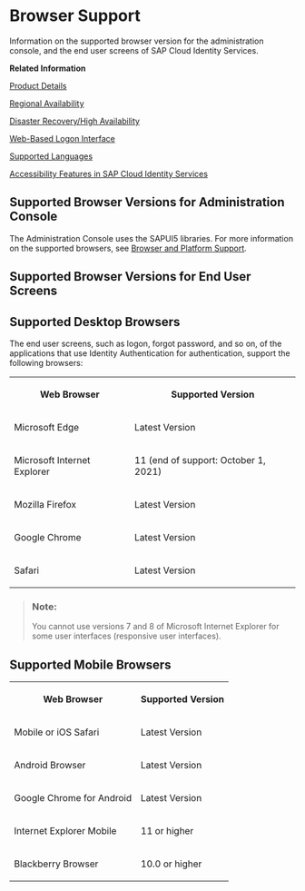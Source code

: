 <!-- loio0741076fccab4f99bf3fbce88b6d2f97 -->

# Browser Support

Information on the supported browser version for the administration console, and the end user screens of SAP Cloud Identity Services.

**Related Information**  


[Product Details](product-details-4d404b1.md)

[Regional Availability](regional-availability-be600ca.md "Tenants are deployed on the productive domain accounts.ondemand.com.")

[Disaster Recovery/High Availability](disaster-recovery-high-availability-2c1a055.md "Disaster recovery (DR) and high availability (HA) are based on the capabilities of the underlying infrastructure.")

[Web-Based Logon Interface](web-based-logon-interface-8e40afc.md "Service providers that delegate authentication to Identity Authentication can use two types of visualization of the web-based user interfaces for the logon pages of their applications.")

[Supported Languages](supported-languages-0ea634d.md "Information on the supported languages for the administration console, and the end user screens of Identity Authentication.")

[Accessibility Features in SAP Cloud Identity Services](accessibility-features-in-sap-cloud-identity-services-c7b544b.md "To optimize your experience of SAP Cloud Identity Services, SAP Cloud Identity Services tools provide features and settings that help you use the software efficiently.")

<a name="concept_xst_gty_g5"/>

<!-- concept\_xst\_gty\_g5 -->

## Supported Browser Versions for Administration Console

The Administration Console uses the SAPUI5 libraries. For more information on the supported browsers, see [Browser and Platform Support](https://sapui5.hana.ondemand.com/#/topic/74b59efa0eef48988d3b716bd0ecc933).

<a name="concept_iwq_yty_g5"/>

<!-- concept\_iwq\_yty\_g5 -->

## Supported Browser Versions for End User Screens



<a name="concept_iwq_yty_g5__section_vlv_jtf_fpb"/>

## Supported Desktop Browsers

The end user screens, such as logon, forgot password, and so on, of the applications that use Identity Authentication for authentication, support the following browsers:


<table>
<tr>
<th valign="top">

Web Browser

</th>
<th valign="top">

Supported Version

</th>
</tr>
<tr>
<td valign="top">

Microsoft Edge

</td>
<td valign="top">

Latest Version

</td>
</tr>
<tr>
<td valign="top">

Microsoft Internet Explorer

</td>
<td valign="top">

11 \(end of support: October 1, 2021\)

</td>
</tr>
<tr>
<td valign="top">

Mozilla Firefox

</td>
<td valign="top">

Latest Version

</td>
</tr>
<tr>
<td valign="top">

Google Chrome

</td>
<td valign="top">

Latest Version

</td>
</tr>
<tr>
<td valign="top">

Safari

</td>
<td valign="top">

Latest Version

</td>
</tr>
</table>

> ### Note:  
> You cannot use versions 7 and 8 of Microsoft Internet Explorer for some user interfaces \(responsive user interfaces\).



<a name="concept_iwq_yty_g5__section_pbk_ltf_fpb"/>

## Supported Mobile Browsers


<table>
<tr>
<th valign="top">

Web Browser

</th>
<th valign="top">

Supported Version

</th>
</tr>
<tr>
<td valign="top">

Mobile or iOS Safari

</td>
<td valign="top">

Latest Version

</td>
</tr>
<tr>
<td valign="top">

Android Browser

</td>
<td valign="top">

Latest Version

</td>
</tr>
<tr>
<td valign="top">

Google Chrome for Android

</td>
<td valign="top">

Latest Version

</td>
</tr>
<tr>
<td valign="top">

Internet Explorer Mobile

</td>
<td valign="top">

11 or higher

</td>
</tr>
<tr>
<td valign="top">

Blackberry Browser

</td>
<td valign="top">

10.0 or higher

</td>
</tr>
</table>


